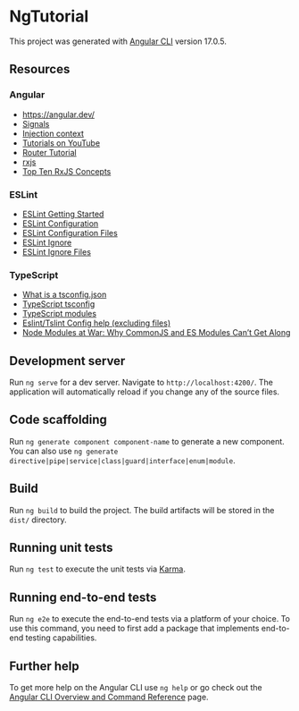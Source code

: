 # NgTutorial

This project was generated with [Angular CLI](https://github.com/angular/angular-cli) version 17.0.5.

## Resources

### Angular 
- https://angular.dev/
- [Signals](https://angular.dev/guide/signals)
- [Injection context](https://angular.dev/guide/di/dependency-injection-context)
- [Tutorials on YouTube](https://www.youtube.com/playlist?list=PL1w1q3fL4pmj9k1FrJ3Pe91EPub2_h4jF)
- [Router Tutorial](https://angular.dev/guide/routing/router-tutorial)
- [rxjs](https://rxjs.dev/)
- [Top Ten RxJS Concepts](https://fireship.io/lessons/rxjs-basic-pro-tips/)

### ESLint

- [ESLint Getting Started](https://eslint.org/docs/latest/use/getting-started)
- [ESLint Configuration](https://eslint.org/docs/latest/use/configure/)
- [ESLint Configuration Files](https://eslint.org/docs/latest/use/configure/configuration-files)
- [ESLint Ignore](https://eslint.org/docs/latest/use/configure/migration-guide#ignoring-files)
- [ESLint Ignore Files](https://eslint.org/docs/latest/use/configure/ignore)

### TypeScript
- [What is a tsconfig.json](https://www.typescriptlang.org/docs/handbook/tsconfig-json.html)
- [TypeScript tsconfig](https://www.typescriptlang.org/tsconfig/)
- [TypeScript modules](https://www.typescriptlang.org/docs/handbook/2/modules.html)
- [Eslint/Tslint Config help (excluding files)](https://stackoverflow.com/a/61219638)
- [Node Modules at War: Why CommonJS and ES Modules Can’t Get Along](https://redfin.engineering/node-modules-at-war-why-commonjs-and-es-modules-cant-get-along-9617135eeca1)

## Development server

Run `ng serve` for a dev server. Navigate to `http://localhost:4200/`. The application will automatically reload if you change any of the source files.

## Code scaffolding

Run `ng generate component component-name` to generate a new component. You can also use `ng generate directive|pipe|service|class|guard|interface|enum|module`.

## Build

Run `ng build` to build the project. The build artifacts will be stored in the `dist/` directory.

## Running unit tests

Run `ng test` to execute the unit tests via [Karma](https://karma-runner.github.io).

## Running end-to-end tests

Run `ng e2e` to execute the end-to-end tests via a platform of your choice. To use this command, you need to first add a package that implements end-to-end testing capabilities.

## Further help

To get more help on the Angular CLI use `ng help` or go check out the [Angular CLI Overview and Command Reference](https://angular.io/cli) page.
